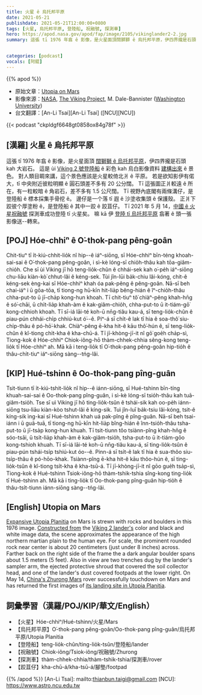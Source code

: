 ```yaml
---
title: 火星 ê 烏托邦平原
date: 2021-05-21
publishdate: 2021-05-21T12:00:00+0800
tags: [火星, 烏托邦平原, 登陸船, 祝融號, 探測車]
hero: https://apod.nasa.gov/apod/fap/image/2105/vikinglander2-2.jpg
summary: 這張 tī 1976 年翕 ê 影像，是火星面頂闊獅獅 ê 烏托邦平原，伊四界攏是石頭 kah 大岩石。


categories: [podcast]
vocals: [阿錕]
---
```


{{% apod %}}

- 原始文章：[Utopia on Mars](https://apod.nasa.gov/apod/ap210521.html)
- 影像來源：[NASA](https://www.nasa.gov/), [The Viking Project](https://nssdc.gsfc.nasa.gov/planetary/viking.html), M. Dale-Bannister ([Washington University](https://www.wustl.edu/))
- 台文翻譯：[An-Li Tsai][An-Li Tsai] ([NCU][NCU])

{{< podcast "ckpldgf6648gt0858ox84g78f" >}}

## [漢羅] 火星 ê 烏托邦平原

這張 tī 1976 年翕 ê 影像，是火星面頂 [闊獅獅 ê 烏托邦平原][Expansive Utopia Planitia]，伊四界攏是石頭 kah 大岩石。
這是 ùi [Viking 2 號登陸船][Viking 2 lander's] ê 彩色 kah 烏白影像資料 [建構出來][Constructed from] ê 景色。
對人類目睭來講，這个景色應該是火星較倚北爿 ê 平原。
若是欲知影伊有偌大，tī 中央附近彼粒明顯 ê 圓石頭差不多有 20 公分闊。
Tī 這張圖正爿較遠 ê 所在，有一粒較暗 ê 角岩石，差不多有 1.5 公尺闊。
Tī 視野內底閣有兩條溝仔，是登陸船 ê 標本採集手骨挖 ê。
邊仔是一个落 tī 遐 ê 沙塗收集頭 ê 保護殼。
正爿下跤彼个厚塗粉 ê，是登陸船 ê 其中一跤 ê 跤苴仔。
Tī 2021 年 5 月 14，[中國 ê 火星祝融號][China's Zhurong Mars] 探測車成功登陸 tī 火星矣。
嘛 kā 伊 [登陸 tī 烏托邦平原][its landing site in Utopia Planitia] 翕著 ê 頭一張影像送--轉來。

## [POJ] Hóe-chhiⁿ ê O͘-thok-pang pêng-goân

Chit-tiuⁿ tī i̍t-kiú-chhit-lio̍k nî hip--ê iáⁿ-siōng, sī Hóe-chhiⁿ bīn-téng khoah-sai-sai ê O͘-thok-pang pêng-goân, i sì-kè lóng-sī chio̍h-thâu kah tōa-giâm-chio̍h.
Che sī ùi Viking jī hō teng-lio̍k-chûn ê chhái-sek kah o͘-pe̍h iáⁿ-siōng chu-liāu kiàn-kò͘ chhut-lâi ê kéng-sek.
Tùi jîn-lūi ba̍k-chiu lâi-kóng, chit-ê kéng-sek èng-kai sī Hóe-chhiⁿ khah óa pak-pêng ê pêng-goân.
Nā-sī beh chai-iáⁿ i ū gōa-tōa, tī tiong-ng hū-kīn hit-lia̍p bêng-hián ê îⁿ-chio̍h-thâu chha-put-to ū jī-cha̍p kong-hun khoah.
Tī chit-tiuⁿ tô͘ chiàⁿ-pêng khah-hn̄g ê só͘-chāi, ū chi̍t-lia̍p khah-àm ê kak-giâm-chio̍h, chha-put-to ū it-tiám-gō͘ kong-chhioh khoah.
Tī sī-iá lāi-té koh-ū nn̄g-tiâu kau-á, sī teng-lio̍k-chûn ê piau-pún chhái-chi̍p chhiú-kut ó͘--ê.
Piⁿ-á sī chi̍t-ê lak tī hia ê soa-thô͘ siu-chi̍p-thâu ê pó-hō͘-khak.
Chiàⁿ-pêng ē-kha hit-ê kāu thô͘-hún ê, sī teng-lio̍k-chûn ê kî-tiong chi̍t-kha ê kha-chū-á.
Tī jī-khòng-jī-it nî gō͘ goe̍h cha̍p-sì, Tiong-kok ê Hóe-chhiⁿ Chiok-iông-hō thàm-chhek-chhia sêng-kong teng-lio̍k tī Hóe-chhiⁿ ah.
Mā kā i teng-lio̍k tī O͘-thok-pang pêng-goân hip-tio̍h ê thâu-chi̍t-tiuⁿ iáⁿ-siōng sàng--tńg-lâi.


## [KIP] Hué-tshinn ê Oo-thok-pang pîng-guân

Tsit-tiunn tī i̍t-kiú-tshit-lio̍k nî hip--ê iánn-siōng, sī Hué-tshinn bīn-tíng khuah-sai-sai ê Oo-thok-pang pîng-guân, i sì-kè lóng-sī tsio̍h-thâu kah tuā-giâm-tsio̍h.
Tse sī uì Viking jī hō ting-lio̍k-tsûn ê tshái-sik kah oo-pe̍h iánn-siōng tsu-liāu kiàn-kòo tshut-lâi ê kíng-sik.
Tuì jîn-luī ba̍k-tsiu lâi-kóng, tsit-ê kíng-sik ìng-kai sī Hué-tshinn khah uá pak-pîng ê pîng-guân.
Nā-sī beh tsai-iánn i ū guā-tuā, tī tiong-ng hū-kīn hit-lia̍p bîng-hián ê înn-tsio̍h-thâu tsha-put-to ū jī-tsa̍p kong-hun khuah.
Tī tsit-tiunn tôo tsiànn-pîng khah-hn̄g ê sóo-tsāi, ū tsi̍t-lia̍p khah-àm ê kak-giâm-tsio̍h, tsha-put-to ū it-tiám-gōo kong-tshioh khuah.
Tī sī-iá lāi-té koh-ū nn̄g-tiâu kau-á, sī ting-lio̍k-tsûn ê piau-pún tshái-tsi̍p tshiú-kut óo--ê.
Pinn-á sī tsi̍t-ê lak tī hia ê sua-thôo siu-tsi̍p-thâu ê pó-hōo-khak.
Tsiànn-pîng ē-kha hit-ê kāu thôo-hún ê, sī ting-lio̍k-tsûn ê kî-tiong tsi̍t-kha ê kha-tsū-á.
Tī jī-khòng-jī-it nî gōo gue̍h tsa̍p-sì, Tiong-kok ê Hué-tshinn Tsiok-iông-hō thàm-tshik-tshia sîng-kong ting-lio̍k tī Hué-tshinn ah.
Mā kā i ting-lio̍k tī Oo-thok-pang pîng-guân hip-tio̍h ê thâu-tsi̍t-tiunn iánn-siōng sàng--tńg-lâi.



## [English] Utopia on Mars

[Expansive Utopia Planitia][Expansive Utopia Planitia] on Mars is strewn with rocks and boulders in this 1976 image. [Constructed from][Constructed from] the [Viking 2 lander's][Viking 2 lander's] color and black and white image data, the scene approximates the appearance of the high northern martian plain to the human eye. For scale, the prominent rounded rock near center is about 20 centimeters (just under 8 inches) across. Farther back on the right side of the frame the a dark angular boulder spans about 1.5 meters (5 feet). Also in view are two trenches dug by the lander's sampler arm, the ejected protective shroud that covered the soil collector head, and one of the lander's dust covered footpads at the lower right. On May 14, [China's Zhurong Mars][China's Zhurong Mars] rover successfully touchdown on Mars and has returned the first images of [its landing site in Utopia Planitia][its landing site in Utopia Planitia].


## 詞彙學習（漢羅/POJ/KIP/華文/English）

- 【火星】Hóe-chhiⁿ/Hué-tshinn/火星/Mars
- 【烏托邦平原】O͘-thok-pang pêng-goân/Oo-thok-pang pîng-guân/烏托邦平原/Utopia Planitia
- 【登陸船】teng-lio̍k-chûn/ting-lio̍k-tsûn/登陸船/lander
- 【祝融號】Chiok-iông/Tsiok-iông/祝融號/Zhurong
- 【探測車】thàm-chhek-chhia/thàm-tshik-tshia/探測車/rover
- 【跤苴仔】kha-chū-á/kha-tsū-á/腳墊/footpad

{{% /apod %}}
[An-Li Tsai]: mailto:thianbun.taigi@gmail.com
[NCU]: https://www.astro.ncu.edu.tw

[copyright]: https://apod.nasa.gov/apod/fap/lib/about_apod.html#srapply

[Expansive Utopia Planitia]:https://en.wikipedia.org/wiki/Utopia_Planitia
[Constructed from]:https://nssdc.gsfc.nasa.gov/photo_gallery/photogallery-mars.html#surface
[Viking 2 lander's]:https://nssdc.gsfc.nasa.gov/nmc/spacecraft/display.action?id=1975-083C
[China's Zhurong Mars]:https://www.nasa.gov/press-release/nasa-statement-on-china-s-zhurong-mars-rover-photos
[its landing site in Utopia Planitia]:https://www.newscientist.com/article/2278064-chinas-zhurong-mars-rover-takes-its-first-photos-from-the-surface/
